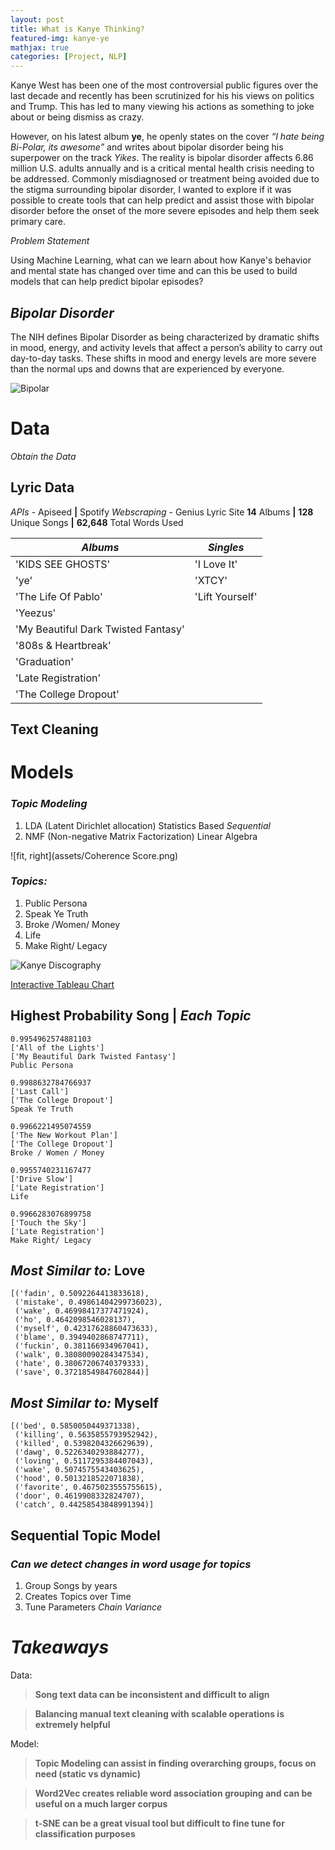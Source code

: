 ```yaml
---
layout: post
title: What is Kanye Thinking?
featured-img: kanye-ye
mathjax: true
categories: [Project, NLP]
---
```



Kanye West has been one of the most controversial public figures over the last decade and recently has been scrutinized for his his views on politics and Trump. This has led to many viewing his actions as something to joke about or being dismiss as crazy.

However, on his latest album __ye__, he openly states on the cover _“I hate being Bi-Polar, its awesome”_ and writes about bipolar disorder being his superpower on the track _Yikes_. The reality is bipolar disorder affects 6.86 million U.S. adults annually and is a critical mental health crisis needing to be addressed. Commonly misdiagnosed or treatment being avoided due to the stigma surrounding bipolar disorder, I wanted to explore if it was possible to create tools that can help predict and assist those with bipolar disorder before the onset of the more severe episodes and help them seek primary care.

_Problem Statement_

Using Machine Learning, what can we learn about how Kanye's behavior and mental state has changed over time and can this be used to build models that can help predict bipolar episodes?

## _Bipolar Disorder_

The NIH defines Bipolar Disorder as being characterized by dramatic shifts in mood, energy, and activity levels that affect a person’s ability to carry out day-to-day tasks.
These shifts in mood and energy levels are more severe than the normal ups and downs that are experienced by everyone.

![Bipolar](https://raw.githubusercontent.com/babyakja/babyakja.github.io/master/assets/img/posts/Bipolar-NIH.png)            

# Data

_Obtain the Data_

## __Lyric Data__

_APIs_ - Apiseed __|__ Spotify
_Webscraping_ - Genius Lyric Site
__14__ Albums __|__ __128__ Unique Songs __|__ __62,648__ Total Words Used

| _Albums_|_Singles_|
|---|---|
|  'KIDS SEE GHOSTS'|  'I Love It'|
|  'ye'| 'XTCY' |
|  'The Life Of Pablo'| 'Lift Yourself' |
|  'Yeezus'||
|  'My Beautiful Dark Twisted Fantasy'||
|  '808s & Heartbreak'||
|  'Graduation'||
|  'Late Registration'||
|  'The College Dropout'||

## __Text Cleaning__




# __Models__

###   _Topic Modeling_
1. LDA (Latent Dirichlet allocation)
Statistics Based
_Sequential_
2. NMF (Non-negative Matrix Factorization)
Linear Algebra

![fit, right](assets/Coherence Score.png)

### _Topics:_

1. Public Persona
1. Speak Ye Truth
1. Broke /Women/ Money
1. Life
1. Make Right/ Legacy

![Kanye Discography](https://raw.githubusercontent.com/babyakja/babyakja.github.io/master/assets/img/posts/Kanye-Discography2.png)            

[Interactive Tableau Chart](https://public.tableau.com/profile/james6137#!/vizhome/KanyeWestGraphs/Discography2?publish=yes)


## Highest Probability Song | _Each Topic_

```
0.9954962574881103
['All of the Lights']
['My Beautiful Dark Twisted Fantasy']
Public Persona

0.9988632784766937
['Last Call']
['The College Dropout']
Speak Ye Truth

0.9966221495074559
['The New Workout Plan']
['The College Dropout']
Broke / Women / Money

0.9955740231167477
['Drive Slow']
['Late Registration']
Life

0.9966283076899758
['Touch the Sky']
['Late Registration']
Make Right/ Legacy
```


## _Most Similar to:_ __Love__

```
[('fadin', 0.5092264413833618),
 ('mistake', 0.49861404299736023),
 ('wake', 0.46998417377471924),
 ('ho', 0.4642098546028137),
 ('myself', 0.42317628860473633),
 ('blame', 0.3949402868747711),
 ('fuckin', 0.381166934967041),
 ('walk', 0.38080090284347534),
 ('hate', 0.38067206740379333),
 ('save', 0.37218549847602844)]
 ```

## _Most Similar to:_ __Myself__

```
[('bed', 0.5850050449371338),
 ('killing', 0.5635855793952942),
 ('killed', 0.5398204326629639),
 ('dawg', 0.5226340293884277),
 ('loving', 0.5117295384407043),
 ('wake', 0.5074575543403625),
 ('hood', 0.5013218522071838),
 ('favorite', 0.4675023555755615),
 ('door', 0.4619908332824707),
 ('catch', 0.44258543848991394)]
 ```

 ## __Sequential Topic Model__

 ### _Can we detect changes in word usage for topics_

 1. Group Songs by years
 1. Creates Topics over Time
 1. Tune Parameters
   _Chain Variance_


#   _Takeaways_

   Data:

   > __Song text data can be inconsistent and difficult to align__

   > __Balancing manual text cleaning with scalable operations is extremely helpful__

   Model:

   > __Topic Modeling can assist in finding overarching groups, focus on need (static vs dynamic)__

   > __Word2Vec creates reliable word association grouping and can be useful on a much larger corpus__

   > __t-SNE can be a great visual tool but difficult to fine tune for classification purposes__

